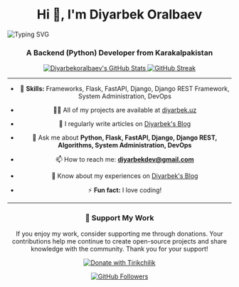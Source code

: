 <h1 align="center">Hi 👋, I'm Diyarbek Oralbaev</h1>
<hi align="center"<a href="https://git.io/typing-svg"><img src="https://readme-typing-svg.demolab.com?font=Fira+Code&pause=1000&width=800&lines=I+am+Oralbaev+Diyarbek+Python+developer;I+am+Oralbaev+Diyarbek+Python+developer" alt="Typing SVG" /></a></h1>
<h3 align="center">A Backend (Python) Developer from Karakalpakistan</h3>

<div align="center">
  <a href="https://github.com/Diyarbekoralbaev">
<!--       <img height="180em" src="https://github-readme-stats-sigma-five.vercel.app/api?username=Diyarbekoralbaev&border_radius=20&hide_border=true&show_icons=true&count_private=true&theme=radical"/> -->
<!-- 📈GITHUB STATE GENERATOR / 🌐WEBSITE: https://awesome-github-stats.azurewebsites.net/ -->
      <a href="https://awesome-github-stats.azurewebsites.net/index.html??cardType=level&theme=radical&preferLogin=true">
         <img  alt="Diyarbekoralbaev's GitHub Stats" src="https://awesome-github-stats.azurewebsites.net/user-stats/Diyarbekoralbaev?cardType=level&theme=radical&preferLogin=true" />  
      </a>
      <a href="https://git.io/streak-stats">
         <img src="https://streak-stats.demolab.com?user=Diyarbekoralbaev&theme=radical&border_radius=10&exclude_days=Sun" alt="GitHub Streak" />
      </a>
<!--      <img height="180em" src="https://github-readme-streak-stats.herokuapp.com/?user=Diyarbekoralbaev&border_radius=20&hide_border=true&theme=radical"/> -->
<!--       <img width="40%" height="auto" src="https://github-readme-stats-sigma-five.vercel.app/api/top-langs/?username=Diyarbekoralbaev&border_radius=20&hide_border=true&layout=compact&theme=radical"/> -->
</div>

---

- 🌱 **Skills:** Frameworks, Flask, FastAPI, Django, Django REST Framework, System Administration, DevOps

- 👨‍💻 All of my projects are available at [diyarbek.uz](https://araltech.tech)

- 📝 I regularly write articles on [Diyarbek's Blog](https://t.me/Diyarbek_Blog)

- 💬 Ask me about **Python, Flask, FastAPI, Django, Django REST, Algorithms, System Administration, DevOps**

- 📫 How to reach me: **diyarbekdev@gmail.com**

- 📄 Know about my experiences on [Diyarbek's Blog](https://t.me/Diyarbek_Blog)

- ⚡ **Fun fact:** I love coding!

---

### 💖 Support My Work

If you enjoy my work, consider supporting me through donations. Your contributions help me continue to create open-source projects and share knowledge with the community. Thank you for your support!

<p align="center">
  <a href="https://tirikchilik.uz/araltech">
    <img src="https://camo.githubusercontent.com/ed28339e5a5786534715b1c0c885271437761fc91af84d5dc5bbc2c71e307a02/68747470733a2f2f696d672e736869656c64732e696f2f62616467652f546972696b6368696c696b2d6666646430303f7374796c653d666f722d7468652d6261646765" alt="Donate with Tirikchilik">
  </a>
</p>

<p align="center">
  <a href="https://github.com/Diyarbekoralbaev">
    <img src="https://img.shields.io/github/followers/diyarbekoralbaev?label=Follow&style=social" alt="GitHub Followers">
  </a>
</p>
